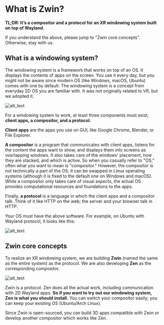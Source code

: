 # What is Zwin?

**TL;DR: It’s a compositor and a protocol for an XR windowing system built on top of Wayland.**

If you understand the above, please jump to "Zwin core concepts". Otherwise, stay with us.


## What is a windowing system?

The windowing system is a framework that works on top of an OS. It displays the contents of apps on the screen. You use it every day, but you might not be aware since modern OS (like Windows, macOS, Ubuntu) comes with one by default. The windowing system is a concept from everyday 2D OS you are familiar with. It was not originally related to VR, but we adopted it.

![alt_text](image1.png "image_tooltip")

For a windowing system to work, at least three components must exist; **client apps, a compositor, and a protocol.**

**Client apps** are the apps you use on GUI, like Google Chrome, Blender, or File Explorer.

**A compositor** is a program that communicates with client apps, listens for the content the apps want to show, and displays them into screens as overlapping windows. It also takes care of the windows' placement, how they are stacked, and which is active. So when you casually refer to "OS," often what you want to mean is "compositor." However, the compositor is not technically a part of the OS; it can be swapped in Linux operating systems (although it is fixed to the default one on Windows and macOS). While a compositor only takes care of visual aspects, the actual OS provides computational resources and foundations to the apps.

Finally, **a protocol** is a language in which the client apps and a compositor talk. Think of it like HTTP on the web; the server and your browser talk in HTTP.

Your OS must have the above software. For example, on Ubuntu with Wayland protocol, it looks like this:

![alt_text](image2.png "image_tooltip")



## Zwin core concepts

To realize an XR windowing system, we are building **Zwin** (named the same as the entire system) as the protocol. We are also developing **Zen** as the corresponding compositor.

![alt_text](image3.png "image_tooltip")


Zwin is a protocol. Zen does all the actual work, including communication with 2D Wayland apps. **So if you want to try out our windowing system, Zen is what you should install.** You can switch your compositor easily; you can keep your existing OS (Ubuntu/Arch Linux).

Since Zwin is open-sourced, you can build 3D apps compatible with Zwin or develop another compositor which works like Zen.
